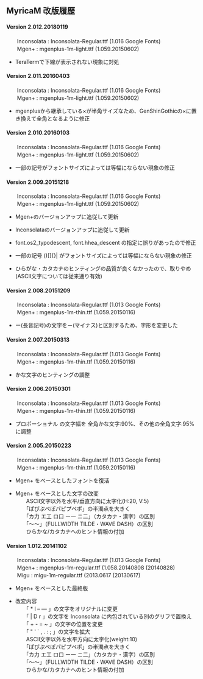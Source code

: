 ## MyricaM 改版履歴  

#### Version 2.012.20180119  
　　Inconsolata : Inconsolata-Regular.ttf (1.016 Google Fonts)  
　　Mgen+       : mgenplus-1m-light.ttf (1.059.20150602)  

* TeraTermで下線が表示されない現象に対処  


#### Version 2.011.20160403  
　　Inconsolata : Inconsolata-Regular.ttf (1.016 Google Fonts)  
　　Mgen+       : mgenplus-1m-light.ttf (1.059.20150602)  

* mgenplusから継承している×が半角サイズなため、GenShinGothicの×に置き換えて全角となるように修正  


#### Version 2.010.20160103  
　　Inconsolata : Inconsolata-Regular.ttf (1.016 Google Fonts)  
　　Mgen+       : mgenplus-1m-light.ttf (1.059.20150602)  

* 一部の記号がフォントサイズによっては等幅にならない現象の修正  


#### Version 2.009.20151218  
　　Inconsolata : Inconsolata-Regular.ttf (1.016 Google Fonts)  
　　Mgen+       : mgenplus-1m-light.ttf (1.059.20150602)  

* Mgen+のバージョンアップに追従して更新  
* Inconsolataのバージョンアップに追従して更新  

* font.os2_typodescent, font.hhea_descent の指定に誤りがあったので修正  

* 一部の記号 ()[]{}| がフォントサイズによっては等幅にならない現象の修正  

* ひらがな・カタカナのヒンティングの品質が良くなかったので、取りやめ (ASCII文字については従来通り有効)  


#### Version 2.008.20151209  
　　Inconsolata : Inconsolata-Regular.ttf (1.013 Google Fonts)  
　　Mgen+       : mgenplus-1m-thin.ttf (1.059.20150116)  

* ー(長音記号)の文字を－(マイナス)と区別するため、字形を変更した


#### Version 2.007.20150313  
　　Inconsolata : Inconsolata-Regular.ttf (1.013 Google Fonts)  
　　Mgen+       : mgenplus-1m-thin.ttf (1.059.20150116)  

* かな文字のヒンティングの調整


#### Version 2.006.20150301  
　　Inconsolata : Inconsolata-Regular.ttf (1.013 Google Fonts)  
　　Mgen+       : mgenplus-1m-thin.ttf (1.059.20150116)  

* プロポーショナル の文字幅を 全角かな文字:90%、その他の全角文字:95% に調整


#### Version 2.005.20150223  
　　Inconsolata : Inconsolata-Regular.ttf (1.013 Google Fonts)  
　　Mgen+       : mgenplus-1m-thin.ttf (1.059.20150116)  

* Mgen+ をベースとしたフォントを復活

* Mgen+ をベースとした文字の改変  
　　ASCII文字以外を水平/垂直方向に太字化(H:20, V:5)  
　　「ぱぴぷぺぽパピプペポ」の半濁点を大きく  
　　「カ力 エ工 ロ口 ー一 ニ二」（カタカナ・漢字）の区別  
　　「～〜」（FULLWIDTH TILDE・WAVE DASH）の区別  
　　ひらかな/カタカナへのヒント情報の付加


#### Version 1.012.20141102  
　　Inconsolata : Inconsolata-Regular.ttf (1.013 Google Fonts)  
　　Mgen+       : mgenplus-1m-regular.ttf (1.058.20140808 (20140828)  
　　Migu        : migu-1m-regular.ttf (2013.0617 (20130617)  

* Mgen+ をベースとした最終版

* 改変内容  
　　「 * l – — 」の文字をオリジナルに変更  
　　「 | D r 」の文字を Inconsolata に内包されている別のグリフで置換え   
　　「 + - = ~ 」の文字の位置を変更    
　　「 " ' ` , . : ; 」の文字を拡大   
　　ASCII文字以外を水平方向に太字化(weight:10)  
　　「ぱぴぷぺぽパピプペポ」の半濁点を大きく  
　　「カ力 エ工 ロ口 ー一 ニ二」（カタカナ・漢字）の区別  
　　「～〜」（FULLWIDTH TILDE・WAVE DASH）の区別  
　　ひらかな/カタカナへのヒント情報の付加

